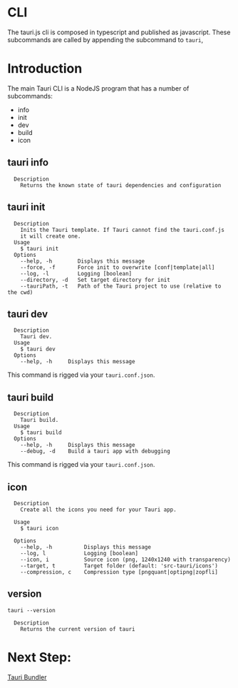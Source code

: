 # CLI

The tauri.js cli is composed in typescript and published as javascript. These subcommands are called by appending the subcommand to `tauri`,

# Introduction
The main Tauri CLI is a NodeJS program that has a number of subcommands:
- info
- init
- dev
- build
- icon



## tauri info
```
  Description
    Returns the known state of tauri dependencies and configuration
```

## tauri init
```
  Description
    Inits the Tauri template. If Tauri cannot find the tauri.conf.js
    it will create one.
  Usage
    $ tauri init
  Options
    --help, -h        Displays this message
    --force, -f       Force init to overwrite [conf|template|all]
    --log, -l         Logging [boolean]
    --directory, -d   Set target directory for init
    --tauriPath, -t   Path of the Tauri project to use (relative to the cwd)
```

## tauri dev
```
  Description
    Tauri dev.
  Usage
    $ tauri dev
  Options
    --help, -h     Displays this message
```
This command is rigged via your `tauri.conf.json`.


## tauri build
```
  Description
    Tauri build.
  Usage
    $ tauri build
  Options
    --help, -h     Displays this message
    --debug, -d    Build a tauri app with debugging
```
This command is rigged via your `tauri.conf.json`.

## icon
```
  Description
    Create all the icons you need for your Tauri app.

  Usage
    $ tauri icon

  Options
    --help, -h          Displays this message
    --log, l            Logging [boolean]
    --icon, i           Source icon (png, 1240x1240 with transparency)
    --target, t         Target folder (default: 'src-tauri/icons')
    --compression, c    Compression type [pngquant|optipng|zopfli]
```

## version
`tauri --version`
```
  Description
    Returns the current version of tauri
```

# Next Step:
[Tauri Bundler]()